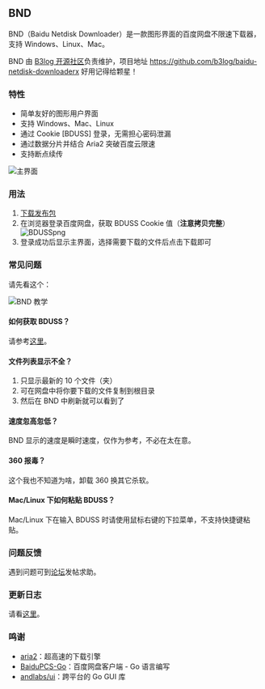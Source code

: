 ## BND

BND（Baidu Netdisk Downloader）是一款图形界面的百度网盘不限速下载器，支持 Windows、Linux、Mac。

BND 由 [B3log 开源社区](https://github.com/b3log)负责维护，项目地址 https://github.com/b3log/baidu-netdisk-downloaderx 好用记得给颗星！

### 特性

* 简单友好的图形用户界面
* 支持 Windows、Mac、Linux
* 通过 Cookie \[BDUSS\] 登录，无需担心密码泄漏
* 通过数据分片并结合 Aria2 突破百度云限速
* 支持断点续传

![主界面](https://img.hacpai.com/file/2018/05/241876d353a447b69042a49b97d44caa_.png)

### 用法

1. [下载发布包](https://share.weiyun.com/57zViCm)
2. 在浏览器登录百度网盘，获取 BDUSS Cookie 值（**注意拷贝完整**）
   ![BDUSSpng](https://img.hacpai.com/file/2018/04/d1a78d5163f644d7931925ef5edbf9dd_BDUSS.png)
3. 登录成功后显示主界面，选择需要下载的文件后点击下载即可

### 常见问题

请先看这个：

![BND 教学](https://img.hacpai.com/file/2018/05/c87225b75d12411ca5ec4a57274371eb_.gif)

#### 如何获取 BDUSS？

请参考[这里](https://www.baidu.com/s?wd=如何获取BDUSS)。

#### 文件列表显示不全？

1. 只显示最新的 10 个文件（夹）
2. 可在网盘中将你要下载的文件复制到根目录
3. 然后在 BND 中刷新就可以看到了

#### 速度忽高忽低？

BND 显示的速度是瞬时速度，仅作为参考，不必在太在意。

#### 360 报毒？

这个我也不知道为啥，卸载 360 换其它杀软。

#### Mac/Linux 下如何粘贴 BDUSS？

Mac/Linux 下在输入 BDUSS 时请使用鼠标右键的下拉菜单，不支持快捷键粘贴。

### 问题反馈

遇到问题可到[论坛](https://hacpai.com/tag/BND)发帖求助。

### 更新日志

请看[这里](https://github.com/b3log/baidu-netdisk-downloaderx/blob/master/CHANGE_LOGS.md)。

### 鸣谢

* [aria2](https://github.com/aria2/aria2)：超高速的下载引擎
* [BaiduPCS-Go](https://github.com/iikira/BaiduPCS-Go)：百度网盘客户端 - Go 语言编写
* [andlabs/ui](https://github.com/andlabs/ui)：跨平台的 Go GUI 库